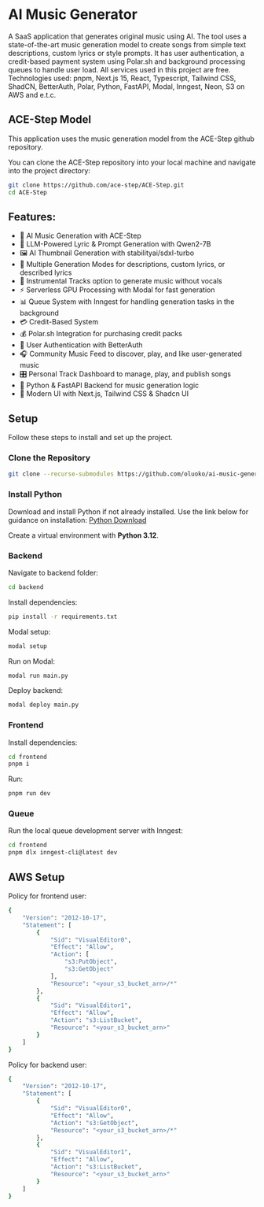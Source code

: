 # AI Music Generator

A SaaS application that generates original music using AI. The tool uses a state-of-the-art music generation model to create songs from simple text descriptions, custom lyrics or style prompts. It has user authentication, a credit-based payment system using Polar.sh and background processing queues to handle user load. All services used in this project are free. Technologies used: pnpm, Next.js 15, React, Typescript, Tailwind CSS, ShadCN, BetterAuth, Polar, Python, FastAPI, Modal, Inngest, Neon, S3 on AWS and e.t.c.

## ACE-Step Model

This application uses the music generation model from the ACE-Step github repository.

You can clone the ACE-Step repository into your local machine and navigate into the project directory:

``` bash
git clone https://github.com/ace-step/ACE-Step.git
cd ACE-Step
```


## Features:

- 🎵 AI Music Generation with ACE-Step
- 🧠 LLM-Powered Lyric & Prompt Generation with Qwen2-7B
- 🖼️ AI Thumbnail Generation with stabilityai/sdxl-turbo
- 🎤 Multiple Generation Modes for descriptions, custom lyrics, or described lyrics
- 🎸 Instrumental Tracks option to generate music without vocals
- ⚡ Serverless GPU Processing with Modal for fast generation
- 📊 Queue System with Inngest for handling generation tasks in the background
- 💳 Credit-Based System
- 💰 Polar.sh Integration for purchasing credit packs
- 👤 User Authentication with BetterAuth
- 🎧 Community Music Feed to discover, play, and like user-generated music
- 🎛️ Personal Track Dashboard to manage, play, and publish songs
- 🐍 Python & FastAPI Backend for music generation logic
- 📱 Modern UI with Next.js, Tailwind CSS & Shadcn UI

## Setup

Follow these steps to install and set up the project.

### Clone the Repository

```bash
git clone --recurse-submodules https://github.com/oluoko/ai-music-generator.git
```

### Install Python

Download and install Python if not already installed. Use the link below for guidance on installation:
[Python Download](https://www.python.org/downloads/)

Create a virtual environment with **Python 3.12**.

### Backend

Navigate to backend folder:

```bash
cd backend
```

Install dependencies:

```bash
pip install -r requirements.txt
```

Modal setup:

```bash
modal setup
```

Run on Modal:

```bash
modal run main.py
```

Deploy backend:

```bash
modal deploy main.py
```

### Frontend

Install dependencies:

```bash
cd frontend
pnpm i
```

Run:

```bash
pnpm run dev
```

### Queue

Run the local queue development server with Inngest:

```bash
cd frontend
pnpm dlx inngest-cli@latest dev
```

## AWS Setup

Policy for frontend user:

```bash
{
    "Version": "2012-10-17",
    "Statement": [
        {
            "Sid": "VisualEditor0",
            "Effect": "Allow",
            "Action": [
                "s3:PutObject",
                "s3:GetObject"
            ],
            "Resource": "<your_s3_bucket_arn>/*"
        },
        {
            "Sid": "VisualEditor1",
            "Effect": "Allow",
            "Action": "s3:ListBucket",
            "Resource": "<your_s3_bucket_arn>"
        }
    ]
}
```

Policy for backend user:

```bash
{
    "Version": "2012-10-17",
    "Statement": [
        {
            "Sid": "VisualEditor0",
            "Effect": "Allow",
            "Action": "s3:GetObject",
            "Resource": "<your_s3_bucket_arn>/*"
        },
        {
            "Sid": "VisualEditor1",
            "Effect": "Allow",
            "Action": "s3:ListBucket",
            "Resource": "<your_s3_bucket_arn>"
        }
    ]
}
```

